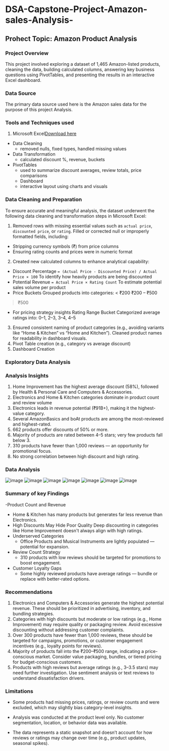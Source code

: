 # DSA-Capstone-Project-Amazon-sales-Analysis-

## Prohect Topic: Amazon Product Analysis

### Project Overview
This project involved exploring a dataset of 1,465 Amazon-listed products, cleaning the data, building calculated columns, answering key business questions using PivotTables, and presenting the results in an interactive Excel dashboard.

### Data Source
The primary data source used here is the Amazon sales data for the purpose of this project Analysis.

### Tools and Techniques used

1. Microsoft Excel[Download here](https://www.microsoft.com/en-us/microsoft-365/excel)
- Data Cleaning
  -  removed nulls, fixed types, handled missing values
- Data Transformation
  -  calculated discount %, revenue, buckets
- PivotTables
  -  used to summarize discount averages, review totals, price comparisons
  -  Dashboard
  -  interactive layout using charts and visuals

### Data Cleaning and Preparation

To ensure accurate and meaningful analysis, the dataset underwent the following data cleaning and transformation steps in Microsoft Excel:

1. Removed rows with missing essential values such as `actual price`, `discounted price`, or `rating`.
Filled or corrected  null or improperly formatted fields, including:
  -  Stripping currency symbols (₹) from price columns
  -  Ensuring rating counts and prices were in numeric format
2. Created new calculated columns to enhance analytical capability:
 -  Discount Percentage
  `= (Actual Price - Discounted Price) / Actual Price × 100`
    To identify how heavily products are being discounted
  -  Potential Revenue
  `= Actual Price × Rating Count`
 To estimate potential sales volume per product
  -  Price Buckets
  Grouped products into categories:
< ₹200
₹200 – ₹500
> ₹500
  -  For pricing strategy insights
  Rating Range Bucket
  Categorized average ratings into:
 0–1, 2–3, 3–4, 4–5 
3. Ensured  consistent naming of product categories (e.g., avoiding variants like “Home & Kitchen” vs “Home and Kitchen”).
Cleaned product names for readability in dashboard visuals.
4. Pivot Table creation (e.g., category vs average discount)
5. Dashboard Creation

### Exploratory Data Analysis

### Analysis Insights

1. Home Improvement has the highest average discount (58%), followed by Health & Personal Care and Computers & Accessories.
2. Electronics and Home & Kitchen categories dominate in product count and review volume
3. Electronics leads in revenue potential (₹91B+), making it the highest-value category.
4. Several AmazonBasics and boAt products are among the most-reviewed and highest-rated.
5. 662 products offer discounts of 50% or more.
6. Majority of products are rated between 4–5 stars; very few products fall below 3.
7. 310 products have fewer than 1,000 reviews — an opportunity for promotional focus.
8. No strong correlation between high discount and high rating.

### Data Analysis

![image](https://github.com/user-attachments/assets/5b037e55-9faa-4ff0-9029-f27ed545fd44)
![image](https://github.com/user-attachments/assets/9536654b-eba8-4a80-81d3-e5d2ddb7538d)
![image](https://github.com/user-attachments/assets/8c57e062-0056-444e-baef-2f7d536ecbd0)
![image](https://github.com/user-attachments/assets/acdd89ec-570d-4149-b6dd-2ba4dac65a4e)
![image](https://github.com/user-attachments/assets/c8d321ed-1ad2-4277-9c0b-cbdaace3b096)
![image](https://github.com/user-attachments/assets/80649eb5-fc4b-4aa0-bd76-66884f09e474)
![image](https://github.com/user-attachments/assets/9aafde96-1d7f-49b0-8770-44c29e6d2e7c)
	
### Summary of key Findings

-Product Count and Revenue
  -  Home & Kitchen has many products but generates far less revenue than Electronics.
  -  High Discounts May Hide Poor Quality
Deep discounting in categories like Home Improvement doesn't always align with high ratings.
- Underserved Categories
  -  Office Products and Musical Instruments are lightly populated — potential for expansion.
- Review Count Strategy
  -  310 products with low reviews should be targeted for promotions to boost engagement.
- Customer Loyalty Gaps
  -  Some highly reviewed products have average ratings — bundle or replace with better-rated options.

### Recommendations

1. Electronics and Computers & Accessories generate the highest potential revenue.
These should be prioritized in advertising, inventory, and bundling strategies.
2. Categories with high discounts but moderate or low ratings (e.g., Home Improvement) may require quality or packaging review.
Avoid excessive discounting without addressing customer complaints.
3. Over 300 products have fewer than 1,000 reviews, these should be targeted for campaigns, promotions, or customer engagement incentives (e.g., loyalty points for reviews).
4. Majority of products fall into the ₹200–₹500 range, indicating a price-conscious market.
Consider value packaging, bundles, or tiered pricing for budget-conscious customers.
5. Products with high reviews but average ratings (e.g., 3–3.5 stars) may need further investigation.
Use sentiment analysis or text reviews to understand dissatisfaction drivers.

### Limitations

- Some products had missing prices, ratings, or review counts and were excluded, which may slightly bias category-level insights.

- Analysis was conducted at the product level only.
No customer segmentation, location, or behavior data was available.

- The data represents a static snapshot and doesn’t account for how reviews or ratings may change over time (e.g., product updates, seasonal spikes).
